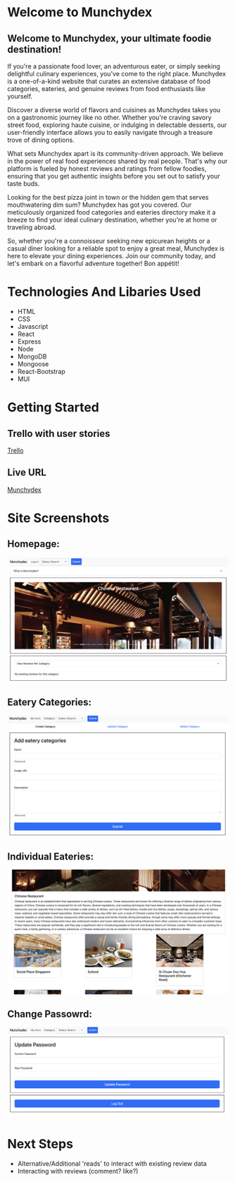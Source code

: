 # Welcome to Munchydex

<h2>Welcome to Munchydex, your ultimate foodie destination!</h2>
          <p>
            If you're a passionate food lover, an adventurous eater, or simply
            seeking delightful culinary experiences, you've come to the right
            place. Munchydex is a one-of-a-kind website that curates an
            extensive database of food categories, eateries, and genuine reviews
            from food enthusiasts like yourself.
          </p>
          <p>
            Discover a diverse world of flavors and cuisines as Munchydex takes
            you on a gastronomic journey like no other. Whether you're craving
            savory street food, exploring haute cuisine, or indulging in
            delectable desserts, our user-friendly interface allows you to
            easily navigate through a treasure trove of dining options.
          </p>
          <p>
            What sets Munchydex apart is its community-driven approach. We
            believe in the power of real food experiences shared by real people.
            That's why our platform is fueled by honest reviews and ratings from
            fellow foodies, ensuring that you get authentic insights before you
            set out to satisfy your taste buds.
          </p>
          <p>
            Looking for the best pizza joint in town or the hidden gem that
            serves mouthwatering dim sum? Munchydex has got you covered. Our
            meticulously organized food categories and eateries directory make
            it a breeze to find your ideal culinary destination, whether you're
            at home or traveling abroad.
          </p>
          <p>
            So, whether you're a connoisseur seeking new epicurean heights or a
            casual diner looking for a reliable spot to enjoy a great meal,
            Munchydex is here to elevate your dining experiences. Join our
            community today, and let's embark on a flavorful adventure together!
            Bon appétit!
          </p>

# Technologies And Libaries Used

- HTML
- CSS
- Javascript
- React
- Express
- Node
- MongoDB
- Mongoose
- React-Bootstrap
- MUI

# Getting Started
## Trello with user stories
[Trello](https://trello.com/b/yLdsVuRL/munchydex)
## Live URL
[Munchydex](https://munchydex.onrender.com/)

# Site Screenshots
## Homepage:

![Homepage](/screenshots/homepage.png)

## Eatery Categories:

![Categories](/screenshots/categories.png)

## Individual Eateries:

![Eatery](/screenshots/indvCat.png)

## Change Passowrd:

![Change password](/screenshots/pass.png)

# Next Steps
- Alternative/Additional 'reads' to interact with existing review data
- Interacting with reviews (comment? like?)

